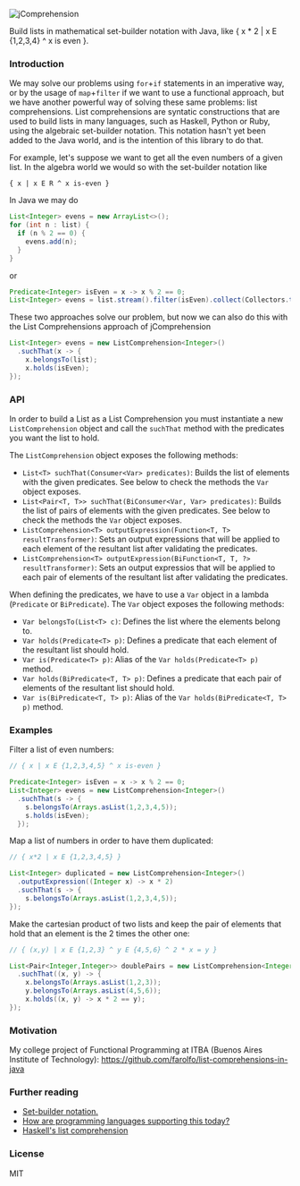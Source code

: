 ![jComprehension](/logo.png)

Build lists in mathematical set-builder notation with Java, like { x * 2 | x E {1,2,3,4} ^ x is even }.

### Introduction

We may solve our problems using `for`+`if` statements in an imperative way, or by the usage of `map`+`filter` if we want to use a functional approach, but we have another powerful way of solving these same problems: list comprehensions. List comprehensions are syntatic constructions that are used to build lists in many languages, such as Haskell, Python or Ruby, using the algebraic set-builder notation. This notation hasn't yet been added to the Java world, and is the intention of this library to do that.

For example, let's suppose we want to get all the even numbers of a given list. In the algebra world we would so with the set-builder notation like
```
{ x | x E R ^ x is-even }
```
In Java we may do
```java
List<Integer> evens = new ArrayList<>();
for (int n : list) {
  if (n % 2 == 0) {
    evens.add(n);
  }
}
```
or
```java
Predicate<Integer> isEven = x -> x % 2 == 0;
List<Integer> evens = list.stream().filter(isEven).collect(Collectors.toList());
```
These two approaches solve our problem, but now we can also do this with the List Comprehensions approach of jComprehension
```java
List<Integer> evens = new ListComprehension<Integer>()
  .suchThat(x -> {
    x.belongsTo(list);
    x.holds(isEven);
});
```

### API

In order to build a List as a List Comprehension you must instantiate a new `ListComprehension` object and call the `suchThat` method with the predicates you want the list to hold.

The `ListComprehension` object exposes the following methods:

* `List<T> suchThat(Consumer<Var> predicates)`: Builds the list of elements with the given predicates. See below to check the methods the `Var` object exposes.
* `List<Pair<T, T>> suchThat(BiConsumer<Var, Var> predicates)`: Builds the list of pairs of elements with the given predicates. See below to check the methods the `Var` object exposes.
* `ListComprehension<T> outputExpression(Function<T, T> resultTransformer)`: Sets an output expressions that will be applied to each element of the resultant list after validating the predicates.
* `ListComprehension<T> outputExpression(BiFunction<T, T, ?> resultTransformer)`: Sets an output expressios that will be applied to each pair of elements of the resultant list after validating the predicates.

When defining the predicates, we have to use a `Var` object in a lambda (`Predicate` or `BiPredicate`).
The `Var` object exposes the following methods:

* `Var belongsTo(List<T> c)`: Defines the list where the elements belong to.
* `Var holds(Predicate<T> p)`: Defines a predicate that each element of the resultant list should hold.
* `Var is(Predicate<T> p)`: Alias of the `Var holds(Predicate<T> p)` method.
* `Var holds(BiPredicate<T, T> p)`: Defines a predicate that each pair of elements of the resultant list should hold.
* `Var is(BiPredicate<T, T> p)`: Alias of the `Var holds(BiPredicate<T, T> p)` method.

### Examples

Filter a list of even numbers:
```java
// { x | x E {1,2,3,4,5} ^ x is-even }

Predicate<Integer> isEven = x -> x % 2 == 0;
List<Integer> evens = new ListComprehension<Integer>()
  .suchThat(s -> {
    s.belongsTo(Arrays.asList(1,2,3,4,5));
    s.holds(isEven);
  });
```

Map a list of numbers in order to have them duplicated:
```java
// { x*2 | x E {1,2,3,4,5} }

List<Integer> duplicated = new ListComprehension<Integer>()
  .outputExpression((Integer x) -> x * 2)
  .suchThat(s -> {
    s.belongsTo(Arrays.asList(1,2,3,4,5));
});
```

Make the cartesian product of two lists and keep the pair of elements that hold that an element is the 2 times the other one: 
```java
// { (x,y) | x E {1,2,3} ^ y E {4,5,6} ^ 2 * x = y }

List<Pair<Integer,Integer>> doublePairs = new ListComprehension<Integer>()
  .suchThat((x, y) -> {
    x.belongsTo(Arrays.asList(1,2,3));
    y.belongsTo(Arrays.asList(4,5,6));
    x.holds((x, y) -> x * 2 == y);
});
```

### Motivation
My college project of Functional Programming at ITBA (Buenos Aires Institute of Technology): https://github.com/farolfo/list-comprehensions-in-java

### Further reading

* [Set-builder notation.](https://en.wikipedia.org/wiki/Set-builder_notation)
* [How are programming languages supporting this today?](https://en.wikipedia.org/wiki/Comparison_of_programming_languages_(list_comprehension))
* [Haskell's list comprehension](http://learnyouahaskell.com/starting-out#im-a-list-comprehension)

### License

MIT
